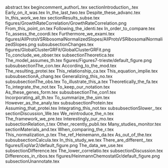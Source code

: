 abstract.tex
begincomment_authorL.tex
sectionIntroduction_.tex
Early_on_it_was.tex
In_the_last_two.tex
Despite_these_advanc.tex
In_this_work_we.tex
sectionResults_subse.tex
figures/GrowthRateCorrelation/GrowthRateCorrelation.png
From_this_point_on.tex
Following_the_identi.tex
In_order_to_compare.tex
To_assess_the_coordi.tex
Furthermore_we_exami.tex
figures/AllProtsVSRibosomalNormalizedSlopes/AllProtsVSRibosomalNormalizedSlopes.png
subsubsectionChanges.tex
figures/GlobalClusterGRFit/GlobalClusterGRFit.png
To_conclude_we_obser.tex
subsectionTheoretica.tex
The_model_assumes_th.tex
figures/Figures7-trieste/default_figure.png
subsubsectionThe_con.tex
According_to_the_mod.tex
The_resulting_protei.tex
This_relationship_ca.tex
This_equation_implie.tex
subsubsectionA_chang.tex
Generalizing_this_no.tex
subsubsectionThe_obs.tex
To_illustrate_this_a.tex
Theoretically_the_fa.tex
To_integrate_the_not.tex
To_keep_our_notation.tex
As_these_genes_form.tex
subsubsectionThe_con1.tex
Incorporating_all_th.tex
To_summarize_the_sim.tex
However_as_the_analy.tex
subsubsectionProtein.tex
Assuming_that_protei.tex
Integrating_this_not.tex
subsubsectionSlower_.tex
sectionDiscussion_We.tex
We_reintroduce_the_n.tex
The_framework_we_pre.tex
Interestingly_our_mo.tex
subsectionRelation_t.tex
Other_recently_publi.tex
Many_studies_monitor.tex
sectionMaterials_and.tex
When_comparing_the_r.tex
This_normalization_p.tex
The_ref_Heinemann_da.tex
As_out_of_the.tex
subsubsectionCalcula.tex
In_this_study_we.tex
There_are_different_.tex
figures/ExpVar2/default_figure.png
The_data_we_use.tex
subsectionDifference.tex
The_lower_correlatio.tex
subsectionDiscussion.tex
Differences_in_ribos.tex
figures/HeinmannChemostatGr/default_figure.png
subsectionUnannotate.tex

